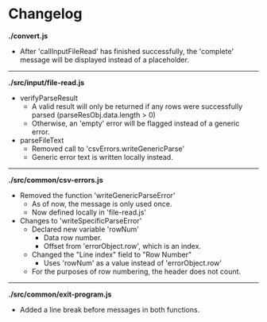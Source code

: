 # Changelog

**./convert.js**
* After 'callInputFileRead' has finished successfully, the 'complete' message will be displayed instead of a placeholder.

---

**./src/input/file-read.js**
* verifyParseResult
	* A valid result will only be returned if any rows were successfully parsed (parseResObj.data.length > 0)
	* Otherwise, an 'empty' error will be flagged instead of a generic error.
* parseFileText
	* Removed call to 'csvErrors.writeGenericParse'
	* Generic error text is written locally instead.

---

**./src/common/csv-errors.js**
* Removed the function 'writeGenericParseError'
	* As of now, the message is only used once.
	* Now defined locally in 'file-read.js'
* Changes to 'writeSpecificParseError'
	* Declared new variable 'rowNum'
		* Data row number.
		* Offset from 'errorObject.row', which is an index.
	* Changed the "Line index" field to "Row Number"
		* Uses 'rowNum' as a value instead of 'errorObject.row'
	* For the purposes of row numbering, the header does not count.

---

**./src/common/exit-program.js**
* Added a line break before messages in both functions.
